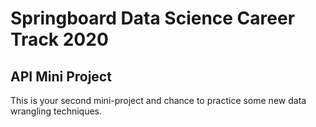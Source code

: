 # Springboard Data Science Career Track 2020

## API Mini Project
This is your second mini-project and chance to practice some new data wrangling techniques.

